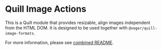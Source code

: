 # Quill Image Actions

This is a Quill module that provides resizable, align images independent from the HTML DOM. It is designed to be used together with `@xeger/quill-image-formats`.

For more information, please see [combined README](https://github.com/xeger/quill-image#readme).
